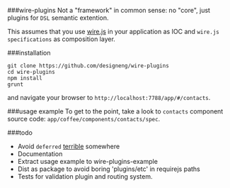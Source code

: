 ###wire-plugins
Not a "framework" in common sense: no "core", just plugins for `DSL` semantic extention.

This assumes that you use [wire.js](https://github.com/cujojs/wire) in your application as IOC and `wire.js specifications` as composition layer.

###installation

    git clone https://github.com/designeng/wire-plugins
    cd wire-plugins
    npm install
    grunt

and navigate your browser to `http://localhost:7788/app/#/contacts`.

###usage example
To get to the point, take a look to `contacts` component source code: `app/coffee/components/contacts/spec`.

###todo
+ Avoid `deferred` [terrible](https://github.com/petkaantonov/bluebird/wiki/Promise-anti-patterns#the-deferred-anti-pattern) somewhere 
+ Documentation
+ Extract usage example to wire-plugins-example
+ Dist as package to avoid boring 'plugins/etc' in requirejs paths
+ Tests for validation plugin and routing system.